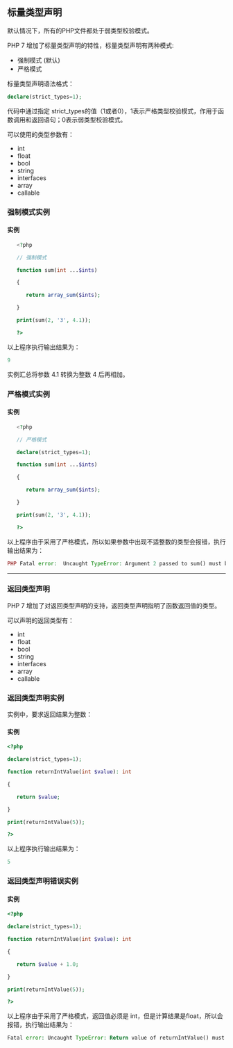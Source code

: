  ## 标量类型声明

   默认情况下，所有的PHP文件都处于弱类型校验模式。

   PHP 7 增加了标量类型声明的特性，标量类型声明有两种模式:

   - 强制模式 (默认)
   - 严格模式

   标量类型声明语法格式：

   ```php
   declare(strict_types=1); 
   ```

   代码中通过指定 strict_types的值（1或者0），1表示严格类型校验模式，作用于函数调用和返回语句；0表示弱类型校验模式。

   可以使用的类型参数有：

   - int
   - float
   - bool
   - string
   - interfaces
   - array
   - callable

   ### 强制模式实例

   #### 实例

```php
   <?php 

   // 强制模式 

   function sum(int ...$ints) 

   { 

      return array_sum($ints); 

   } 

   print(sum(2, '3', 4.1)); 

   ?>

```



   以上程序执行输出结果为：

   ```php
   9
   ```

   实例汇总将参数 4.1 转换为整数 4 后再相加。

   ### 严格模式实例

   #### 实例

```php
   <?php 

   // 严格模式 

   declare(strict_types=1); 

   function sum(int ...$ints) 

   { 

      return array_sum($ints); 

   } 

   print(sum(2, '3', 4.1)); 

   ?>

```



   以上程序由于采用了严格模式，所以如果参数中出现不适整数的类型会报错，执行输出结果为：

   ```php
   PHP Fatal error:  Uncaught TypeError: Argument 2 passed to sum() must be of the type integer, string given, called in……
   ```

------

   ### 返回类型声明

   PHP 7 增加了对返回类型声明的支持，返回类型声明指明了函数返回值的类型。

   可以声明的返回类型有：

   - int
   - float
   - bool
   - string
   - interfaces
   - array
   - callable

   ### 返回类型声明实例

   实例中，要求返回结果为整数：

   #### 实例

   ```php
   <?php 
   
   declare(strict_types=1); 
   
   function returnIntValue(int $value): int 
   
   { 
   
      return $value; 
   
   } 
   
   print(returnIntValue(5)); 
   
   ?>
   
   ```

   

   以上程序执行输出结果为：

   ```php
   5
   ```

   ### 返回类型声明错误实例

   #### 实例

   ```php
   <?php 
   
   declare(strict_types=1); 
   
   function returnIntValue(int $value): int 
   
   { 
   
      return $value + 1.0; 
   
   } 
   
   print(returnIntValue(5)); 
   
   ?>
   
   ```

   

   以上程序由于采用了严格模式，返回值必须是 int，但是计算结果是float，所以会报错，执行输出结果为：

   ```php
   Fatal error: Uncaught TypeError: Return value of returnIntValue() must be of the type integer, float returned...
   ```